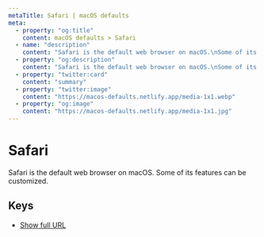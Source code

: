 ```yaml
---
metaTitle: Safari | macOS defaults
meta:
  - property: "og:title"
    content: macOS defaults > Safari
  - name: "description"
    content: "Safari is the default web browser on macOS.\nSome of its features can be customized.\n"
  - property: "og:description"
    content: "Safari is the default web browser on macOS.\nSome of its features can be customized.\n"
  - property: "twitter:card"
    content: "summary"
  - property: "twitter:image"
    content: "https://macos-defaults.netlify.app/media-1x1.webp"
  - property: "og:image"
    content: "https://macos-defaults.netlify.app/media-1x1.jpg"
---
```

# Safari

Safari is the default web browser on macOS.
Some of its features can be customized.


## Keys

- [Show full URL](./showfullurlinsmartsearchfield.html)
